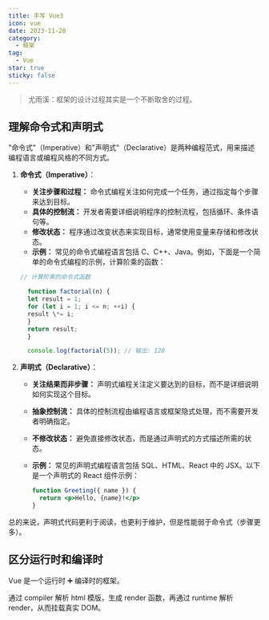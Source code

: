 ```yaml
---
title: 手写 Vue3
icon: vue
date: 2023-11-20
category:
  - 框架
tag:
  - Vue
star: true
sticky: false
---
```


> 尤雨溪：框架的设计过程其实是一个不断取舍的过程。

## 理解命令式和声明式

"命令式"（Imperative）和"声明式"（Declarative）是两种编程范式，用来描述编程语言或编程风格的不同方式。

1. **命令式（Imperative）**：

   - **关注步骤和过程：** 命令式编程关注如何完成一个任务，通过指定每个步骤来达到目标。
   - **具体的控制流：** 开发者需要详细说明程序的控制流程，包括循环、条件语句等。
   - **修改状态：** 程序通过改变状态来实现目标，通常使用变量来存储和修改状态。
   - **示例：** 常见的命令式编程语言包括 C、C++、Java。例如，下面是一个简单的命令式编程的示例，计算阶乘的函数：

   ```js
   // 计算阶乘的命令式函数

     function factorial(n) {
     let result = 1;
     for (let i = 1; i <= n; ++i) {
     result \*= i;
     }
     return result;
     }

     console.log(factorial(5)); // 输出: 120
   ```

2. **声明式（Declarative）**：

   - **关注结果而非步骤：** 声明式编程关注定义要达到的目标，而不是详细说明如何实现这个目标。
   - **抽象控制流：** 具体的控制流程由编程语言或框架隐式处理，而不需要开发者明确指定。
   - **不修改状态：** 避免直接修改状态，而是通过声明式的方式描述所需的状态。
   - **示例：** 常见的声明式编程语言包括 SQL、HTML、React 中的 JSX。以下是一个声明式的 React 组件示例：

     ```jsx
     function Greeting({ name }) {
       return <p>Hello, {name}!</p>
     }
     ```

总的来说，声明式代码更利于阅读，也更利于维护，但是性能弱于命令式（步骤更多）。

## 区分运行时和编译时

Vue 是一个运行时 ➕ 编译时的框架。

通过 compiler 解析 html 模版，生成 render 函数，再通过 runtime 解析 render，从而挂载真实 DOM。
